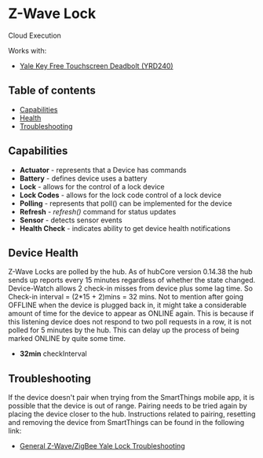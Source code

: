 # Z-Wave Lock

Cloud Execution

Works with: 

* [Yale Key Free Touchscreen Deadbolt (YRD240)](https://www.smartthings.com/works-with-smartthings/yale/yale-key-free-touchscreen-deadbolt-yrd240)

## Table of contents

* [Capabilities](#capabilities)
* [Health](#device-health)
* [Troubleshooting](#Troubleshooting)

## Capabilities

* **Actuator** - represents that a Device has commands
* **Battery** - defines device uses a battery
* **Lock** - allows for the control of a lock device
* **Lock Codes** - allows for the lock code control of a lock device
* **Polling** - represents that poll() can be implemented for the device
* **Refresh** - _refresh()_ command for status updates
* **Sensor** - detects sensor events
* **Health Check** - indicates ability to get device health notifications

## Device Health

Z-Wave Locks are polled by the hub.
As of hubCore version 0.14.38 the hub sends up reports every 15 minutes regardless of whether the state changed.
Device-Watch allows 2 check-in misses from device plus some lag time. So Check-in interval = (2*15 + 2)mins = 32 mins.
Not to mention after going OFFLINE when the device is plugged back in, it might take a considerable amount of time for
the device to appear as ONLINE again. This is because if this listening device does not respond to two poll requests in a row,
it is not polled for 5 minutes by the hub. This can delay up the process of being marked ONLINE by quite some time.

* __32min__ checkInterval

## Troubleshooting

If the device doesn't pair when trying from the SmartThings mobile app, it is possible that the device is out of range.
Pairing needs to be tried again by placing the device closer to the hub.
Instructions related to pairing, resetting and removing the device from SmartThings can be found in the following link:
* [General Z-Wave/ZigBee Yale Lock Troubleshooting](https://support.smartthings.com/hc/en-us/articles/205138400-How-to-connect-Yale-locks)
